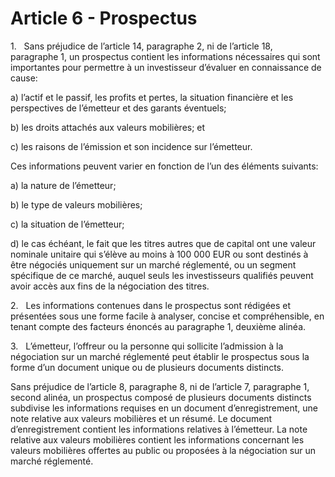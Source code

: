 # Article 6 - Prospectus


1.   Sans préjudice de l’article 14, paragraphe 2, ni de l’article 18, paragraphe 1, un prospectus contient les informations nécessaires qui sont importantes pour permettre à un investisseur d’évaluer en connaissance de cause:

a) l’actif et le passif, les profits et pertes, la situation financière et les perspectives de l’émetteur et des garants éventuels;

b) les droits attachés aux valeurs mobilières; et

c) les raisons de l’émission et son incidence sur l’émetteur.

Ces informations peuvent varier en fonction de l’un des éléments suivants:

a) la nature de l’émetteur;

b) le type de valeurs mobilières;

c) la situation de l’émetteur;

d) le cas échéant, le fait que les titres autres que de capital ont une valeur nominale unitaire qui s’élève au moins à 100 000 EUR ou sont destinés à être négociés uniquement sur un marché réglementé, ou un segment spécifique de ce marché, auquel seuls les investisseurs qualifiés peuvent avoir accès aux fins de la négociation des titres.

2.   Les informations contenues dans le prospectus sont rédigées et présentées sous une forme facile à analyser, concise et compréhensible, en tenant compte des facteurs énoncés au paragraphe 1, deuxième alinéa.

3.   L’émetteur, l’offreur ou la personne qui sollicite l’admission à la négociation sur un marché réglementé peut établir le prospectus sous la forme d’un document unique ou de plusieurs documents distincts.

Sans préjudice de l’article 8, paragraphe 8, ni de l’article 7, paragraphe 1, second alinéa, un prospectus composé de plusieurs documents distincts subdivise les informations requises en un document d’enregistrement, une note relative aux valeurs mobilières et un résumé. Le document d’enregistrement contient les informations relatives à l’émetteur. La note relative aux valeurs mobilières contient les informations concernant les valeurs mobilières offertes au public ou proposées à la négociation sur un marché réglementé.

